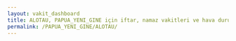 ```yaml
---
layout: vakit_dashboard
title: ALOTAU, PAPUA_YENI_GINE için iftar, namaz vakitleri ve hava durumu - ilçe/eyalet seç
permalink: /PAPUA_YENI_GINE/ALOTAU/
---
```


<script type="text/javascript">
  var GLOBAL_COUNTRY = 'PAPUA_YENI_GINE';
  var GLOBAL_CITY = 'ALOTAU';
  var GLOBAL_STATE = '';
  var lat = 72;
  var lon = 21;
</script>
